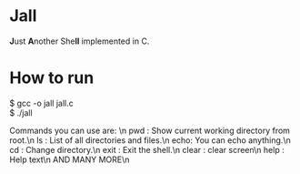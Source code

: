 # Jall
<b>J</b>ust <b>A</b>nother She<b>ll</b> implemented in C.
<br/>
# How to run
$ gcc -o jall jall.c<br/>
$ ./jall

Commands you can use are: \n
			pwd	: Show current working directory from root.\n
		  ls	: List of all directories and files.\n
			echo: You can echo anything.\n
			cd 	: Change directory.\n
			exit : Exit the shell.\n
			clear : clear screen\n
			help : Help text\n
			AND MANY MORE\n


